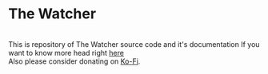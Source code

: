 # The Watcher
<br>This is repository of The Watcher source code and it's documentation
If you want to know more head right [here](https://vitekform.github.io/projects/the_watcher/)
<br>
Also please consider donating on [Ko-Fi](https://ko-fi.com/ganamaga).
